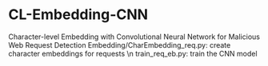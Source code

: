 # CL-Embedding-CNN
Character-level Embedding with Convolutional Neural Network for Malicious Web Request Detection
Embedding/CharEmbedding_req.py: create character embeddings for requests \n
train_req_eb.py: train the CNN model
